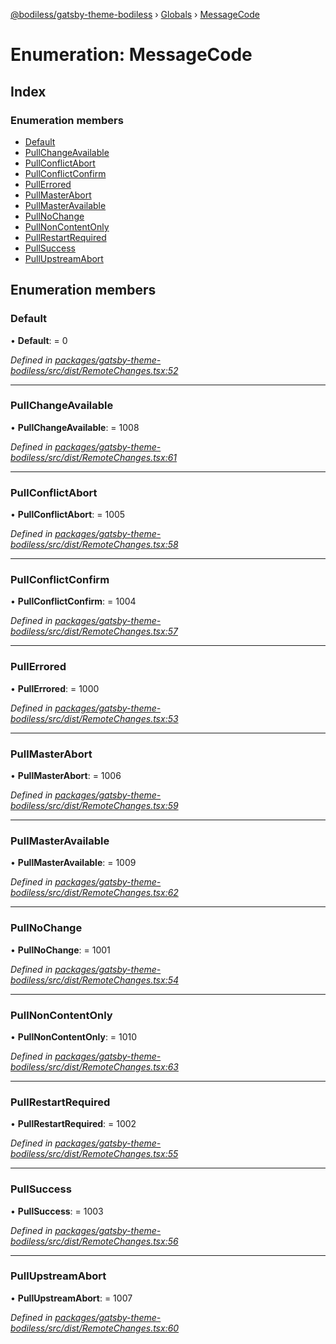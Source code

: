 [@bodiless/gatsby-theme-bodiless](../README.md) › [Globals](../globals.md) › [MessageCode](messagecode.md)

# Enumeration: MessageCode

## Index

### Enumeration members

* [Default](messagecode.md#default)
* [PullChangeAvailable](messagecode.md#pullchangeavailable)
* [PullConflictAbort](messagecode.md#pullconflictabort)
* [PullConflictConfirm](messagecode.md#pullconflictconfirm)
* [PullErrored](messagecode.md#pullerrored)
* [PullMasterAbort](messagecode.md#pullmasterabort)
* [PullMasterAvailable](messagecode.md#pullmasteravailable)
* [PullNoChange](messagecode.md#pullnochange)
* [PullNonContentOnly](messagecode.md#pullnoncontentonly)
* [PullRestartRequired](messagecode.md#pullrestartrequired)
* [PullSuccess](messagecode.md#pullsuccess)
* [PullUpstreamAbort](messagecode.md#pullupstreamabort)

## Enumeration members

###  Default

• **Default**: = 0

*Defined in [packages/gatsby-theme-bodiless/src/dist/RemoteChanges.tsx:52](https://github.com/johnsonandjohnson/Bodiless-JS/blob/17b4c71/packages/gatsby-theme-bodiless/src/dist/RemoteChanges.tsx#L52)*

___

###  PullChangeAvailable

• **PullChangeAvailable**: = 1008

*Defined in [packages/gatsby-theme-bodiless/src/dist/RemoteChanges.tsx:61](https://github.com/johnsonandjohnson/Bodiless-JS/blob/17b4c71/packages/gatsby-theme-bodiless/src/dist/RemoteChanges.tsx#L61)*

___

###  PullConflictAbort

• **PullConflictAbort**: = 1005

*Defined in [packages/gatsby-theme-bodiless/src/dist/RemoteChanges.tsx:58](https://github.com/johnsonandjohnson/Bodiless-JS/blob/17b4c71/packages/gatsby-theme-bodiless/src/dist/RemoteChanges.tsx#L58)*

___

###  PullConflictConfirm

• **PullConflictConfirm**: = 1004

*Defined in [packages/gatsby-theme-bodiless/src/dist/RemoteChanges.tsx:57](https://github.com/johnsonandjohnson/Bodiless-JS/blob/17b4c71/packages/gatsby-theme-bodiless/src/dist/RemoteChanges.tsx#L57)*

___

###  PullErrored

• **PullErrored**: = 1000

*Defined in [packages/gatsby-theme-bodiless/src/dist/RemoteChanges.tsx:53](https://github.com/johnsonandjohnson/Bodiless-JS/blob/17b4c71/packages/gatsby-theme-bodiless/src/dist/RemoteChanges.tsx#L53)*

___

###  PullMasterAbort

• **PullMasterAbort**: = 1006

*Defined in [packages/gatsby-theme-bodiless/src/dist/RemoteChanges.tsx:59](https://github.com/johnsonandjohnson/Bodiless-JS/blob/17b4c71/packages/gatsby-theme-bodiless/src/dist/RemoteChanges.tsx#L59)*

___

###  PullMasterAvailable

• **PullMasterAvailable**: = 1009

*Defined in [packages/gatsby-theme-bodiless/src/dist/RemoteChanges.tsx:62](https://github.com/johnsonandjohnson/Bodiless-JS/blob/17b4c71/packages/gatsby-theme-bodiless/src/dist/RemoteChanges.tsx#L62)*

___

###  PullNoChange

• **PullNoChange**: = 1001

*Defined in [packages/gatsby-theme-bodiless/src/dist/RemoteChanges.tsx:54](https://github.com/johnsonandjohnson/Bodiless-JS/blob/17b4c71/packages/gatsby-theme-bodiless/src/dist/RemoteChanges.tsx#L54)*

___

###  PullNonContentOnly

• **PullNonContentOnly**: = 1010

*Defined in [packages/gatsby-theme-bodiless/src/dist/RemoteChanges.tsx:63](https://github.com/johnsonandjohnson/Bodiless-JS/blob/17b4c71/packages/gatsby-theme-bodiless/src/dist/RemoteChanges.tsx#L63)*

___

###  PullRestartRequired

• **PullRestartRequired**: = 1002

*Defined in [packages/gatsby-theme-bodiless/src/dist/RemoteChanges.tsx:55](https://github.com/johnsonandjohnson/Bodiless-JS/blob/17b4c71/packages/gatsby-theme-bodiless/src/dist/RemoteChanges.tsx#L55)*

___

###  PullSuccess

• **PullSuccess**: = 1003

*Defined in [packages/gatsby-theme-bodiless/src/dist/RemoteChanges.tsx:56](https://github.com/johnsonandjohnson/Bodiless-JS/blob/17b4c71/packages/gatsby-theme-bodiless/src/dist/RemoteChanges.tsx#L56)*

___

###  PullUpstreamAbort

• **PullUpstreamAbort**: = 1007

*Defined in [packages/gatsby-theme-bodiless/src/dist/RemoteChanges.tsx:60](https://github.com/johnsonandjohnson/Bodiless-JS/blob/17b4c71/packages/gatsby-theme-bodiless/src/dist/RemoteChanges.tsx#L60)*

